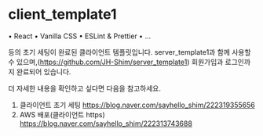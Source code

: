 # client_template1

• React
• Vanilla CSS
• ESLint & Prettier
• ...

등의 초기 세팅이 완료된 클라이언트 템플릿입니다.
server_template1과 함께 사용할 수 있으며,(https://github.com/JH-Shim/server_template1)
회원가입과 로그인까지 완료되어 있습니다.

더 자세한 내용을 확인하고 싶다면 다음을 참고하세요.
1. 클라이언트 초기 세팅
https://blog.naver.com/sayhello_shim/222319355656
2. AWS 배포(클라이언트 https)
https://blog.naver.com/sayhello_shim/222313743688